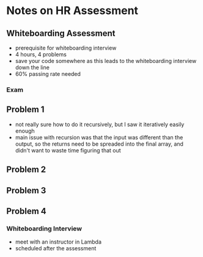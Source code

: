 # Notes on HR Assessment

## Whiteboarding Assessment

- prerequisite for whiteboarding interview
- 4 hours, 4 problems
- save your code somewhere as this leads to the whiteboarding interview down the line
- 60% passing rate needed

### Exam

## Problem 1

- not really sure how to do it recursively, but I saw it iteratively easily enough
- main issue with recursion was that the input was different than the output, so the returns
  need to be spreaded into the final array, and didn't want to waste time figuring that out

## Problem 2

## Problem 3

## Problem 4

### Whiteboarding Interview

- meet with an instructor in Lambda
- scheduled after the assessment
